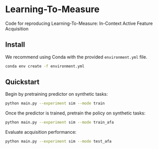 # Learning-To-Measure

Code for reproducing Learning-To-Measure: In-Context Active Feature Acquisition

## Install
We recommend using Conda with the provided `environment.yml` file.

```bash
conda env create -f environment.yml
```

## Quickstart

Begin by pretraining predictor on synthetic tasks:

```bash
python main.py --experiment sim --mode train
```

Once the predictor is trained, pretrain the policy on synthetic tasks:

```bash
python main.py --experiment sim --mode train_afa
```

Evaluate acquisition performance:

```bash
python main.py --experiment sim --mode test_afa
```
